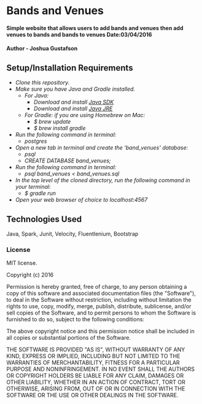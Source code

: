 # Bands and Venues

#### Simple website that allows users to add bands and venues then add venues to bands and bands to venues  Date:03/04/2016

#### Author - Joshua Gustafson

## Setup/Installation Requirements

* _Clone this repository._
* _Make sure you have Java and Gradle installed._
    * _For Java:_
        * _Download and install [Java SDK](http://www.oracle.com/technetwork/java/javase/downloads/jdk8-downloads-2133151.html)_
        * _Download and install [Java JRE](http://www.java.com/en/)_
    * _For Gradle: if you are using Homebrew on Mac:_
        * _$ brew update_
        * _$ brew install gradle_
* _Run the following command in terminal:_
  * _postgres_
* _Open a new tab in terminal and create the 'band_venues' database:_
  * _psql_
  * _CREATE DATABASE band_venues;_
* _Run the following command in terminal:_
  *  _psql band_venues < band_venues.sql_
* _In the top level of the cloned directory, run the following command in your terminal:_
    * _$ gradle run_
* _Open your web browser of choice to localhost:4567_

## Technologies Used

Java, Spark, Junit, Velocity, Fluentlenium, Bootstrap

### License

MIT license.

Copyright (c) 2016

Permission is hereby granted, free of charge, to any person obtaining a copy of this software and associated documentation files (the "Software"), to deal in the Software without restriction, including without limitation the rights to use, copy, modify, merge, publish, distribute, sublicense, and/or sell copies of the Software, and to permit persons to whom the Software is furnished to do so, subject to the following conditions:

The above copyright notice and this permission notice shall be included in all copies or substantial portions of the Software.

THE SOFTWARE IS PROVIDED "AS IS", WITHOUT WARRANTY OF ANY KIND, EXPRESS OR IMPLIED, INCLUDING BUT NOT LIMITED TO THE WARRANTIES OF MERCHANTABILITY, FITNESS FOR A PARTICULAR PURPOSE AND NONINFRINGEMENT. IN NO EVENT SHALL THE AUTHORS OR COPYRIGHT HOLDERS BE LIABLE FOR ANY CLAIM, DAMAGES OR OTHER LIABILITY, WHETHER IN AN ACTION OF CONTRACT, TORT OR OTHERWISE, ARISING FROM, OUT OF OR IN CONNECTION WITH THE SOFTWARE OR THE USE OR OTHER DEALINGS IN THE SOFTWARE.
